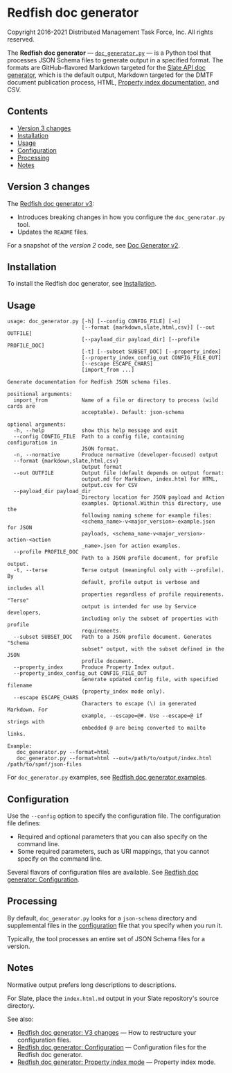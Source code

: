 # Redfish doc generator

Copyright 2016-2021 Distributed Management Task Force, Inc. All rights reserved.

The **Redfish doc generator** &mdash; [`doc_generator.py`](#doc_generator.py) &mdash; is a Python tool that processes JSON Schema files to generate output in a specified format. The formats are GitHub-flavored Markdown targeted for the [Slate API doc generator](https://github.com/slatedocs/slate "https://github.com/slatedocs/slate"), which is the default output, Markdown targeted for the DMTF document publication process, HTML, [Property index documentation](README_Property_Index.md), and CSV.

## Contents

* [Version 3 changes](#version-3-changes)
* [Installation](#installation)
* [Usage](#usage)
* [Configuration](#configuration)
* [Processing](#processing)
* [Notes](#notes)

## Version 3 changes

The [Redfish doc generator v3](CHANGES_v2_to_v3.md):

* Introduces breaking changes in how you configure the `doc_generator.py` tool.
* Updates the `README` files.

For a snapshot of the *version 2* code, see [Doc Generator v2](https://github.com/DMTF/Redfish-Tools/releases/tag/doc_gen_v2.0.0 "https://github.com/DMTF/Redfish-Tools/releases/tag/doc_gen_v2.0.0").

## Installation

To install the Redfish doc generator, see [Installation](Redfish-Tools#installation "Redfish-Tools#installation").

## Usage

```text
usage: doc_generator.py [-h] [--config CONFIG_FILE] [-n]
                        [--format {markdown,slate,html,csv}] [--out OUTFILE]
                        [--payload_dir payload_dir] [--profile PROFILE_DOC]
                        [-t] [--subset SUBSET_DOC] [--property_index]
                        [--property_index_config_out CONFIG_FILE_OUT]
                        [--escape ESCAPE_CHARS]
                        [import_from ...]

Generate documentation for Redfish JSON schema files.

positional arguments:
  import_from           Name of a file or directory to process (wild cards are
                        acceptable). Default: json-schema

optional arguments:
  -h, --help            show this help message and exit
  --config CONFIG_FILE  Path to a config file, containing configuration in
                        JSON format.
  -n, --normative       Produce normative (developer-focused) output
  --format {markdown,slate,html,csv}
                        Output format
  --out OUTFILE         Output file (default depends on output format:
                        output.md for Markdown, index.html for HTML,
                        output.csv for CSV
  --payload_dir payload_dir
                        Directory location for JSON payload and Action
                        examples. Optional.Within this directory, use the
                        following naming scheme for example files:
                        <schema_name>-v<major_version>-example.json for JSON
                        payloads, <schema_name-v<major_version>-action-<action
                        _name>.json for action examples.
  --profile PROFILE_DOC
                        Path to a JSON profile document, for profile output.
  -t, --terse           Terse output (meaningful only with --profile). By
                        default, profile output is verbose and includes all
                        properties regardless of profile requirements. "Terse"
                        output is intended for use by Service developers,
                        including only the subset of properties with profile
                        requirements.
  --subset SUBSET_DOC   Path to a JSON profile document. Generates "Schema
                        subset" output, with the subset defined in the JSON
                        profile document.
  --property_index      Produce Property Index output.
  --property_index_config_out CONFIG_FILE_OUT
                        Generate updated config file, with specified filename
                        (property_index mode only).
  --escape ESCAPE_CHARS
                        Characters to escape (\) in generated Markdown. For
                        example, --escape=@#. Use --escape=@ if strings with
                        embedded @ are being converted to mailto links.

Example:
   doc_generator.py --format=html
   doc_generator.py --format=html --out=/path/to/output/index.html /path/to/spmf/json-files
```

For `doc_generator.py` examples, see [Redfish doc generator examples](README_config_files.md#redfish-docs-generator-examples).

## Configuration

Use the `--config` option to specify the configuration file. The configuration file defines:

* Required and optional parameters that you can also specify on the command line. 
* Some required parameters, such as URI mappings, that you cannot specify on the command line.

Several flavors of configuration files are available. See [Redfish doc generator: Configuration](README_config_files.md).

## Processing

By default, `doc_generator.py` looks for a `json-schema` directory and supplemental files in the [configuration](#configuration) file that you specify when you run it.

Typically, the tool processes an entire set of JSON Schema files for a version.

## Notes

Normative output prefers long descriptions to descriptions.

For Slate, place the `index.html.md` output in your Slate repository's source directory.

See also:

* [Redfish doc generator: V3 changes](CHANGES_v2_to_v3.md) &mdash; How to restructure your configuration files.
* [Redfish doc generator: Configuration](README_config_files.md) &mdash; Configuration files for the Redfish doc generator.
* [Redfish doc generator: Property index mode](README_Property_Index.md) &mdash; Property index mode.
